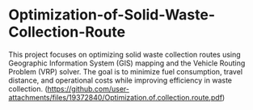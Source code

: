# Optimization-of-Solid-Waste-Collection-Route
This project focuses on optimizing solid waste collection routes using Geographic Information System (GIS) mapping and the Vehicle Routing Problem (VRP) solver. The goal is to minimize fuel consumption, travel distance, and operational costs while improving efficiency in waste collection.
(https://github.com/user-attachments/files/19372840/Optimization.of.collection.route.pdf)
